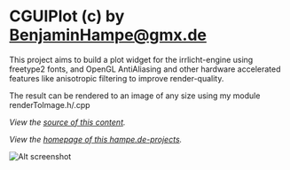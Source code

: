 CGUIPlot (c) by BenjaminHampe@gmx.de
================================

This project aims to build a plot widget for the irrlicht-engine
using freetype2 fonts, and OpenGL AntiAliasing and
other hardware accelerated features like anisotropic filtering
to improve render-quality.

The result can be rendered to an image
of any size using my module renderToImage.h/.cpp

*View the [source of this content](http://github.github.com/github-flavored-markdown/sample_content.html).*

*View the [homepage of this hampe.de-projects](http://github.github.com/github-flavored-markdown/sample_content.html).*

![Alt screenshot](https://github.com/benjaminhampe/AudioAnimator3d_gui/media/background/load_2.jpg)
